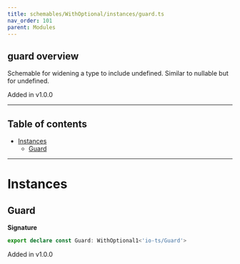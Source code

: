 ```yaml
---
title: schemables/WithOptional/instances/guard.ts
nav_order: 101
parent: Modules
---
```


## guard overview

Schemable for widening a type to include undefined. Similar to nullable but for undefined.

Added in v1.0.0

---

<h2 class="text-delta">Table of contents</h2>

- [Instances](#instances)
  - [Guard](#guard)

---

# Instances

## Guard

**Signature**

```ts
export declare const Guard: WithOptional1<'io-ts/Guard'>
```

Added in v1.0.0
